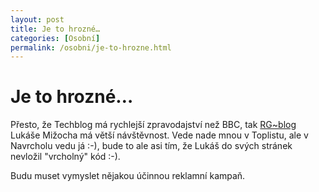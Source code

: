```yaml
---
layout: post
title: Je to hrozné…
categories: [Osobní]
permalink: /osobni/je-to-hrozne.html
---
```

# Je to hrozné…

Přesto, že Techblog má rychlejší zpravodajství než BBC, tak [RG~blog](http://www.mizoch.net/blog/) Lukáše Mižocha má větší návštěvnost. Vede nade mnou v Toplistu, ale v Navrcholu vedu já :-), bude to ale asi tím, že Lukáš do svých stránek nevložil "vrcholný" kód :-).

Budu muset vymyslet nějakou účinnou reklamní kampaň.

